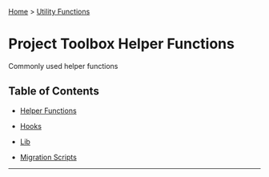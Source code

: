 [Home](/README.md) > [Utility Functions](/packages/utils/README.md)

# Project Toolbox Helper Functions

Commonly used helper functions

## Table of Contents

- [Helper Functions](/packages/utils/helper-functions/README.md)

- [Hooks](/packages/utils/hooks/README.md)

- [Lib](/packages/utils/lib/README.md)

- [Migration Scripts](/packages/utils/migration-scripts/README.md)

<hr />

